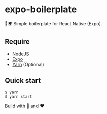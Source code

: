 # expo-boilerplate

👻🌍 Simple boilerplate for React Native (Expo).

## Require

- [NodeJS](https://nodejs.org/en/)
- [Expo](https://expo.io/)
- [Yarn](https://yarnpkg.com/lang/en/) (Optional)

## Quick start

```shell
$ yarn
$ yarn start
```

Build with 🙌 and ❤️
